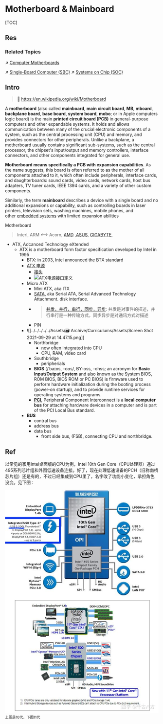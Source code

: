 # Motherboard & Mainboard

[TOC]



## Res
### Related Topics
↗ [Computer Motherboards](../../../Hardware%20&%20EE%20Related%20Theories/🛠️%20Computer%20System%20Implementations/Computer%20Motherboards/Computer%20Motherboards.md)

↗ [Single-Board Computer (SBC)](../../../../Embedded%20Development,%20Internet%20of%20Things%20&%20Robot/🚟%20Embedded%20Computer%20Systems/🛌%20Single-Board%20Computer%20(SBC)/Single-Board%20Computer%20(SBC).md)
↗ [Systems on Chip (SOC)](Systems%20on%20Chip%20(SOC).md)



## Intro
> 🔗 https://en.wikipedia.org/wiki/Motherboard

A **motherboard** (also called **mainboard**, **main circuit board**, **MB**, **mboard**, **backplane board**, **base board**, **system board**, **mobo**; or in Apple computers logic board) is the main **printed circuit board (PCB)** in general-purpose computers and other expandable systems. It holds and allows communication between many of the crucial electronic components of a system, such as the central processing unit (CPU) and memory, and provides connectors for other peripherals. Unlike a backplane, a motherboard usually contains significant sub-systems, such as the central processor, the chipset's input/output and memory controllers, interface connectors, and other components integrated for general use.

**Motherboard means specifically a PCB with expansion capabilities**. As the name suggests, this board is often referred to as the mother of all components attached to it, which often include peripherals, interface cards, and daughterboards: sound cards, video cards, network cards, host bus adapters, TV tuner cards, IEEE 1394 cards, and a variety of other custom components.

Similarly, the term **mainboard** describes a device with a single board and no additional expansions or capability, such as controlling boards in laser printers, television sets, washing machines, mobile phones, and other [embedded systems](https://en.wikipedia.org/wiki/Embedded_system "Embedded system") with limited expansion abilities

Motherboard
> Interl, ARM <--> Acorn, [AMD](https://zh.wikipedia.org/wiki/超威半导体) ,[ASUS](https://en.wikipedia.org/wiki/Asus), [GIGABYTE](https://en.wikipedia.org/wiki/Gigabyte_Technology),  
 + ATX, Adcanced Technology eXtended
	 + ATX is a motherboard form factor specification developed by Intel in 1995
		 + BTX: in 2003, Intel announced the BTX standard
		 + [ATX 电源](https://sites.google.com/site/fenghuangsite/dian-nao/ying-jian/atx-dian-yuan-ban-ben-ji-fa-zhan-li-cheng-jie-xi)
			 + [接头](https://www.basemu.com/atx-power-supply-20pin-connector-pinout.html)
			 + ![ATX电源接口定义](https://www.basemu.com/wp-content/uploads/2016/10/ATX-power-supply-all.gif)
		- Micro ATX
			+ Mini ATX, aka ITX
			+ [SATA](https://zh.wikipedia.org/zh-cn/SATA), aka Serial ATA, Serial Advanced Technology Attachment. disk interface. 
			+ > [并发，并行，串行，同步，异步](https://blog.csdn.net/qq_26442553/article/details/78729793): 并发是对事件的描述，并行串行是一种传输方式，同步异步是对通讯方式对描述
			+ PIN 
		+ ![[../../../../../Assets/🗃 Archive/Curriculums/Assets/Screen Shot 2021-09-29 at 14.47.15.png]]
			+ Northbridge
				+ now often integrated into CPU
				+ CPU, RAM, video card
			+ Southbridge
				+ peripherials
			+ **BIOS** (/ˈbaɪɒs, -oʊs/, BY-oss, -⁠ohss; an acronym for **Basic Input/Output System** and also known as the System BIOS, ROM BIOS, BIOS ROM or PC BIOS) is firmware used to perform hardware initialization during the booting process (power-on startup), and to provide runtime services for operating systems and programs.
			+ **[PCI](https://blog.csdn.net/BjarneCpp/article/details/81096619)**, Peripheral Component Interconnect is a **local computer bus** for attaching hardware devices in a computer and is part of the PCI Local Bus standard.
		+ **BUS**
			+ contral bus
			+ address bus
			+ data bus
				+ front side bus, (FSB), connecting CPU and northbridge.



## Ref
[现在主板上没有南桥北桥芯片组了？ - 千古八方的文章 - 知乎]: https://zhuanlan.zhihu.com/p/461982828

以常见的家用Intel桌面版的CPU为例，Intel 10th Gen Core（CPU处理器）通过 495系列芯片组和外围低速设备连接。好了，现在处理低速设备的PCH（旧称南桥芯片组）还是有的，不过已经集成到CPU里了，名字改了功能小变化，承担角色没变。见下图：

![](../../../../../Assets/Pics/Pasted%20image%2020240401150756.png)
<small>上图是10代，下图11代</small>
